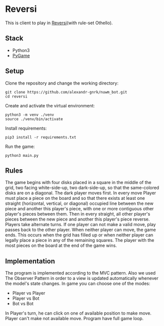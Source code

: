 # Reversi
This is client to play in [Reversi](https://en.wikipedia.org/wiki/Reversi)(with rule-set Othello).

## Stack
- Python3
- [PyGame](https://www.pygame.org/)

## Setup
Clone the repository and change the working directory:

    git clone https://github.com/alexandr-gnrk/nuwm_bot.git
    cd reversi
Create and activate the virtual environment:

    python3 -m venv ./venv
    source ./venv/bin/activate
Install requirements:

    pip3 install -r requirements.txt

Run the game:

    python3 main.py

## Rules
The game begins with four disks placed in a square in the middle of the grid, two facing white-side-up, two dark-side-up, so that the same-colored disks are on a diagonal. The dark player moves first.
In every move Player must place a piece on the board and so that there exists at least one straight (horizontal, vertical, or diagonal) occupied line between the new piece and another this player's piece, with one or more contiguous other player's pieces between them.
Then in every straight, all other player's pieces between the new piece and another this player's piece reverse. 
Players take alternate turns. If one player can not make a valid move, play passes back to the other player. When neither player can move, the game ends. This occurs when the grid has filled up or when neither player can legally place a piece in any of the remaining squares.
The player with the most pieces on the board at the end of the game wins.

## Implementation
The program is implemented according to the MVC pattern. Also we used The Observer Pattern in order to a view is updated automatically whenever the model's state changes.
In game you can choose one of the modes:
<ul>
    <li>Player vs Player</li>
    <li>Player vs Bot</li>
    <li>Bot vs Bot</li>
</ul>
In Player's turn, he can click on one of available position to make move.
Player can't make not available move.
Program have full game loop.
